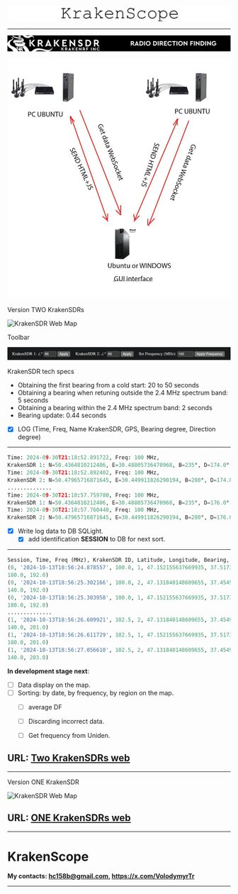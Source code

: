 ![KrakenSDR Web Map](https://github.com/dotignore/KrakenSDR_Desktop/blob/main/media/KrakenScope.png)

------------

![KrakenSDR Web Map](https://github.com/dotignore/KrakenSDR_Desktop/blob/main/media/kraken_interface_bw.png)

![KrakenSDR Web Map](https://github.com/dotignore/KrakenSDR_Desktop/blob/main/media/structure.jpg)

Version TWO KrakenSDRs

![KrakenSDR Web Map](https://github.com/dotignore/KrakenSDR_Desktop/blob/main/media/two_kraken.gif)

Toolbar

![KrakenSDR Web Map](https://github.com/dotignore/KrakenSDR_Desktop/blob/main/media/tools.png)

KrakenSDR tech specs
- Obtaining the first bearing from a cold start: 20 to 50 seconds
- Obtaining a bearing when retuning outside the 2.4 MHz spectrum band: 5 seconds
- Obtaining a bearing within the 2.4 MHz spectrum band: 2 seconds
- Bearing update: 0.44 seconds

- [x] LOG (Time, Freq, Name KrakenSDR, GPS, Bearing degree, Direction degree) 
------------
```python
Time: 2024-09-30T21:18:52.891722, Freq: 100 MHz, 
KrakenSDR 1: N=50.4364810212406, E=30.48805736470968, B=235°, D=174.0°
Time: 2024-09-30T21:18:52.892402, Freq: 100 MHz, 
KrakenSDR 2: N=50.47965716871645, E=30.449911826290194, B=280°, D=174.0°
..............
Time: 2024-09-30T21:18:57.759780, Freq: 100 MHz, 
KrakenSDR 1: N=50.4364810212406, E=30.48805736470968, B=235°, D=176.0°
Time: 2024-09-30T21:18:57.760440, Freq: 100 MHz, 
KrakenSDR 2: N=50.47965716871645, E=30.449911826290194, B=280°, D=176.0°
```

- [x] Write log data to DB SQLight.
  - [x] add identification **SESSION** to DB for next sort.
------------
```python
Session, Time, Freq (MHz), KrakenSDR ID, Latitude, Longitude, Bearing, Direction
(0, '2024-10-13T18:56:24.878557', 100.0, 1, 47.152155637669935, 37.51730917399983, 
180.0, 192.0)
(0, '2024-10-13T18:56:25.302166', 100.0, 2, 47.131840148609655, 37.454905671766035, 
140.0, 192.0)
(0, '2024-10-13T18:56:25.303958', 100.0, 1, 47.152155637669935, 37.51730917399983, 
180.0, 192.0)
..............
(1, '2024-10-13T18:56:26.609921', 102.5, 2, 47.131840148609655, 37.454905671766035, 
140.0, 201.0)
(1, '2024-10-13T18:56:26.611729', 102.5, 1, 47.152155637669935, 37.51730917399983, 
180.0, 201.0)
(1, '2024-10-13T18:56:27.056610', 102.5, 2, 47.131840148609655, 37.454905671766035,
140.0, 203.0)
```

**In development stage next**:
- [ ] Data display on the map.
- [ ] Sorting: by date, by frequency, by region on the map.
  - [ ] average DF
  - [ ] Discarding incorrect data.
  - [ ] Get frequency from Uniden.


## URL: [Two KrakenSDRs web](https://github.com/dotignore/KrakenSDR_Desktop/tree/main/two_KrakenSDRs_web "Two KrakenSDRs web")

------------

Version ONE KrakenSDR

![KrakenSDR Web Map](https://github.com/dotignore/KrakenSDR_Desktop/blob/main/one_krakenSDR_web/map.png)

## URL: [ONE KrakenSDRs web](https://github.com/dotignore/KrakenSDR_Desktop/tree/main/one_krakenSDR_web "Two KrakenSDRs web")

------------

# KrakenScope
**My contacts: hc158b@gmail.com, https://x.com/VolodymyrTr** 

------------